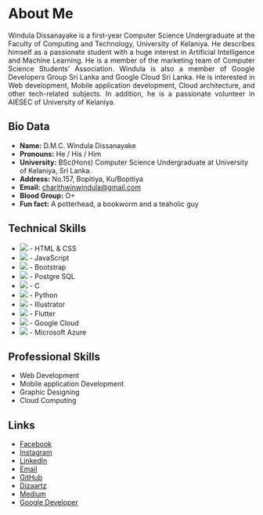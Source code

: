 # About Me
<!--<img width="1000" align='center' src="https://github.com/winduladissanayake/winduladissanayake/blob/main/readme_header.png">-->
<p align='justify'>
Windula Dissanayake is a first-year Computer Science Undergraduate at the Faculty of Computing and Technology, University of Kelaniya. He describes himself as a passionate student with a huge interest in Artificial Intelligence and Machine Learning. He is a member of the marketing team of Computer Science Students’ Association. Windula is also a member of Google Developers Group Sri Lanka and Google Cloud Sri Lanka. He is interested in Web development, Mobile application development, Cloud architecture, and other tech-related subjects. In addition, he is a passionate volunteer in AIESEC of University of Kelaniya.
</p>

## Bio Data
<!--</p><img width="300" align='right' src="https://media.giphy.com/media/qgQUggAC3Pfv687qPC/giphy.gif"><br>-->
- <b>Name:</b> D.M.C. Windula Dissanayake 
- <b>Pronouns:</b> He / His / Him
- <b>University:</b> BSc(Hons) Computer Science Undergraduate at University of Kelaniya, Sri Lanka. 
- <b>Address:</b> No.157, Bopitiya, Ku/Bopitiya
- <b>Email:</b> charithwinwindula@gmail.com
- <b>Blood Group:</b> O+
- <b>Fun fact:</b> A potterhead, a bookworm and a teaholic guy 
</p>

## Technical Skills
- ![](https://us-central1-progress-markdown.cloudfunctions.net/progress/70) - HTML & CSS <br>
- ![](https://us-central1-progress-markdown.cloudfunctions.net/progress/50) - JavaScript <br>
- ![](https://us-central1-progress-markdown.cloudfunctions.net/progress/60) - Bootstrap <br>
- ![](https://us-central1-progress-markdown.cloudfunctions.net/progress/50) - Postgre SQL<br>
- ![](https://us-central1-progress-markdown.cloudfunctions.net/progress/50) - C <br>
- ![](https://us-central1-progress-markdown.cloudfunctions.net/progress/60) - Python <br>
- ![](https://us-central1-progress-markdown.cloudfunctions.net/progress/70) - Illustrator <br>
- ![](https://us-central1-progress-markdown.cloudfunctions.net/progress/10) - Flutter <br>
- ![](https://us-central1-progress-markdown.cloudfunctions.net/progress/10) - Google Cloud <br>
- ![](https://us-central1-progress-markdown.cloudfunctions.net/progress/10) - Microsoft Azure <br>

## Professional Skills
- Web Development
- Mobile application Development
- Graphic Designing
- Cloud Computing

## Links
- [Facebook](https://www.facebook.com/winduladissanayake)
- [Instagram](https://www.instagram.com/ncloyal__/)
- [LinkedIn](https://www.linkedin.com/in/winduladissanayake/)
- [Email](charithwinwindula@gmail.com)
- [GitHub](https://github.com/windulad)
- [Dizaartz](https://www.instagram.com/dizaartz/)
- [Medium](https://medium.com/@windula)
- [Google Developer](https://g.dev/windula)

<!---
winduladissanayake/winduladissanayake is a ✨ special ✨ repository because its `README.md` (this file) appears on your GitHub profile.
You can click the Preview link to take a look at your changes.
--->
